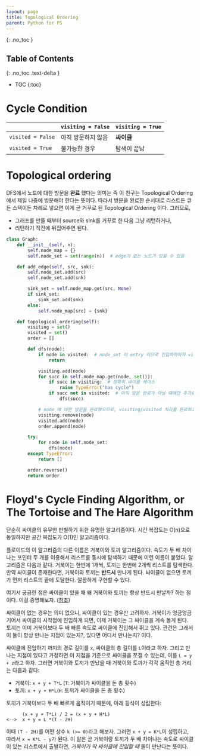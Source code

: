 ```yaml
---
layout: page
title: Topological Ordering
parent: Python for PS
---
```


{: .no_toc }
## Table of Contents
{: .no_toc .text-delta }
- TOC
{:toc}

# Cycle Condition

| | `visiting = False` | `visiting = True` |
| --- | --- | --- |
| `visited = False` | 아직 방문하지 않음 | **싸이클** |
| `visited = True` | 불가능한 경우 | 탐색이 끝남 |

# Topological ordering
 DFS에서 노드에 대한 방문을 **완료** 했다는 의미는 즉 이 친구는
 Topological Ordering 에서 제일 나중에 방문해야 한다는 뜻이다. 따라서
 방문을 완료한 순서대로 리스트든 큐든 스택이든 차례로 넣으면 이게 곧
 거꾸로 된 Topological Ordering 이다. 그러므로,
  - 그래프를 만들 때부터 source와 sink를 거꾸로 한 다음 그냥 리턴하거나,
  - 리턴하기 직전에 뒤집어주면 된다.

``` python
class Graph:
    def __init__(self, n):
        self.node_map = {}
        self.node_set = set(range(n))  # edge가 없는 노드가 있을 수 있음

    def add_edge(self, src, snk):
        self.node_set.add(src)
        self.node_set.add(snk)

        sink_set = self.node_map.get(src, None)
        if sink_set:
            sink_set.add(snk)
        else:
            self.node_map[src] = {snk}

    def topological_ordering(self):
        visiting = set()
        visited = set()
        order = []

        def dfs(node):
            if node in visited:  # node_set 이 entry 이므로 진입하자마자 visited 체크를 해줘야 한다.
                return

            visiting.add(node)
            for succ in self.node_map.get(node, set()):
                if succ in visiting:  # 정확히 싸이클 케이스
                    raise TypeError("has cycle")
                if succ not in visited:  # 아직 방문 완료가 아닐 때에만 추가로 탐색한다
                    dfs(succ)

            # node 에 대한 방문을 완료했으므로, visiting/visited 처리를 완료하고 order에 넣는다.
            visiting.remove(node)
            visited.add(node)
            order.append(node)

        try:
            for node in self.node_set:
                dfs(node)
        except TypeError:
            return []

        order.reverse()
        return order
```

# Floyd's Cycle Finding Algorithm, or The Tortoise and The Hare Algorithm
 단순히 싸이클의 유무만 판별하기 위한 유명한 알고리즘이다. 시간
 복잡도는 O(n)으로 동일하지만 공간 복잡도가 O(1)인 알고리즘이다.

 플로이드의 이 알고리즘의 다른 이름은 거북이와 토끼
 알고리즘이다. 속도가 두 배 차이나는 포인터 두 개를 이용해서 리스트를
 동시에 탐색하기 때문에 이런 이름이 붙었다. 알고리즘은 다음과
 같다. 거북이는 한번에 1개씩, 토끼는 한번에 2개씩 리스트를
 탐색한다. 만약 싸이클이 존재한다면, 거북이와 토끼는 **반드시** 만나게
 된다. 싸이클이 없으면 토끼가 먼저 리스트의 끝에 도달한다. 깔끔하게
 구현할 수 있다.

 여기서 궁금한 점은 싸이클이 있을 때 왜 거북이와 토끼는 항상 반드시
 만날까? 하는 점이다. 이걸 증명해보자. ([참조](
 https://www.quora.com/How-do-I-prove-that-the-tortoise-and-hare-in-Floyd-s-cycle-detection-algorithm-definitely-meet-if-a-cycle-exists-How-do-I-determine-the-starting-point-of-a-cycle-in-a-linked-list))

 싸이클이 없는 경우는 의미 없으니, 싸이클이 있는 경우만
 고려하자. 거북이가 엉금엉금 기어서 싸이클의 시작점에 진입하게 되면,
 이제 거북이는 그 싸이클을 계속 돌게 된다. 토끼는 이미 거북이보다 두
 배 빠른 속도로 싸이클에 진입해서 뛰고 있다. 관건은 그래서 이 둘이
 항상 만나는 지점이 있는지?, 있다면 어디서 만나는지? 이다.

 싸이클에 진입하기 까지의 경로 길이를 `x`, 싸이클의 총 길이를
 `L`이라고 하자. 그리고 만나는 지점이 있다고 가정하면 이 지점을
 기준으로 싸이클을 쪼갤 수 있는데, 이를 `L = y + z`라고 하자. 그러면
 거북이와 토끼가 만났을 때 거북이와 토끼가 각각 움직인 총 거리는
 다음과 같다:
 - 거북이: `x + y + T*L` (`T`: 거북이가 싸이클을 돈 총 횟수)
 - 토끼: `x + y + H*L`(`H`: 토끼가 싸이클을 돈 총 횟수)

 토끼가 거북이보다 두 배 빠르게 움직이기 때문에, 아래 등식이 성립한다:

```
      (x + y + T*L) / 2 = (x + y + H*L)
<-->  x + y = L *(T - 2H)
```

 이때 `(T - 2H)`를 어떤 상수 `k (>= 0)`라고 해보자. 그러면 `x + y =
 K*L`이 성립하고, 따라서 `x = K*L - y`가 된다. 이 말은 곧 거북이랑
 토끼가 두 배 차이나는 속도로 싸이클이 있는 리스트에서 출발하면,
 *거북이가 딱 싸이클에 진입할 때* 둘이 만난다는 뜻이다.
